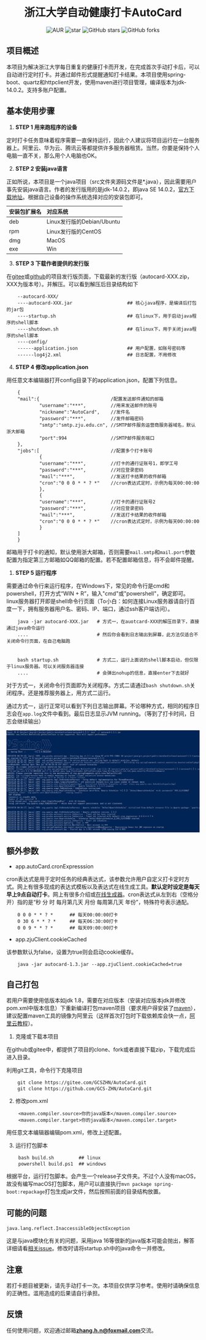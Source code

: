 <h1 style="text-align: center">浙江大学自动健康打卡AutoCard</h1>
<div style="text-align: center">

![AUR](https://img.shields.io/badge/license-Apache%20License%202.0-blue.svg)
![star](https://gitee.com/GCSZHN/AutoCard/badge/star.svg?theme=white)
![GitHub stars](https://img.shields.io/github/stars/GCS-ZHN/AutoCard.svg?style=social&label=Stars)
![GitHub forks](https://img.shields.io/github/forks/GCS-ZHN/AutoCard.svg?style=social&label=Fork)

</div>

## 项目概述
本项目为解决浙江大学每日重复的健康打卡而开发，在完成首次手动打卡后，可以自动进行定时打卡。并通过邮件形式提醒通知打卡结果。本项目使用spring-boot、quartz和httpclient开发，使用maven进行项目管理，编译版本为jdk-14.0.2。支持多账户配置。

## 基本使用步骤
1. **STEP 1 用来跑程序的设备**

定时打卡任务意味着程序需要一直保持运行，因此个人建议将项目运行在一台服务器上。阿里云、华为云、腾讯云等都提供许多服务器租赁。当然，你要是保持个人电脑一直不关，那么用个人电脑也OK。

2. **STEP 2 安装java语言**

正如所说，本项目是一个java项目（src文件夹源码文件是*.java），因此需要用户事先安装java语言。作者的发行版用的是jdk-14.0.2，即java SE 14.0.2，[官方下载地址](https://www.oracle.com/java/technologies/javase/jdk14-archive-downloads.html)。根据自己设备的操作系统选择对应的安装包即可。

|安装包扩展名 |对应系统                  |
|:----------|:------------------------|
|deb        |Linux发行版的Debian/Ubuntu|
|rpm        |Linux发行版的CentOS       |
|dmg        |MacOS                    |
|exe        |Win                      |

3. **STEP 3 下载作者提供的发行版**

在[gitee](https://gitee.com/GCSZHN/AutoCard/releases/)或[github](https://github.com/GCS-ZHN/AutoCard/releases)的项目发行版页面，下载最新的发行版（autocard-XXX.zip，XXX为版本号）。并解压。可以看到解压后目录结构如下

        --autocard-XXX/
        ----autocard-XXX.jar                    ## 核心java程序，是编译后打包的jar包
        ----startup.sh                          ## 在linux下，用于启动java程序的shell脚本
        ----shutdown.sh                         ## 在linux下，用于关闭java程序的shell脚本
        ----config/
        ------application.json                  ## 用户配置，如账号密码等
        ------log4j2.xml                        ## 日志配置，不用修改

4. **STEP 4 修改application.json**

用任意文本编辑器打开config目录下的application.json，配置下列信息。

        {
        "mail":{                          /配置发送邮件通知的邮箱
                "username":"***",         //用来发送邮件的账号
                "nickname":"AutoCard",    //发件名
                "password":"***",         //发件邮箱密码
                "smtp":"smtp.zju.edu.cn", //SMTP邮件服务运营商服务器域名，默认浙大邮箱
                "port":994                //SMTP邮件服务端口
        },
        "jobs":[                          //配置多个打卡账号
                {
                "username":"***",         //打卡的通行证账号1，即学工号
                "password":"***",         //对应登录密码
                "mail":"***",             //发送打卡结果的收件邮箱
                "cron":"0 0 0 * * ? *"    //cron表达式定时，示例为每天00:00:00
                },
                {
                "username":"***",         //打卡的通行证账号2
                "password":"***",         //对应登录密码
                "mail":"***",             //发送打卡结果的收件邮箱
                "cron":"0 0 0 * * ? *"    //cron表达式定时，示例为每天00:00:00
                }
        ]
        }

邮箱用于打卡的通知，默认使用浙大邮箱，否则需要`mail.smtp`和`mail.port`参数配置为指定第三方邮箱如QQ邮箱的配置。若不配置邮箱信息，将不会邮件提醒。

1. **STEP 5 运行程序**

需要通过命令行来运行程序，在Windows下，常见的命令行是cmd和powershell，打开方式“WIN + R”，输入"cmd"或"powershell"，确定即可。linux服务器打开即是shell命令行页面（To小白：如何连接Linux服务器请自行百度一下，拥有服务器用户名、密码、IP、端口，通过ssh客户端访问）。

        java -jar autocard-XXX.jar   # 方式一，在auotcard-XXX的解压目录下，直接通过java命令运行
        ....                         # 然后你会看到日志输出到屏幕，此方法仅适合不关闭命令行页面，在自己电脑跑


        bash startup.sh              # 方式二，运行上面说的shell脚本启动，但仅限于linux服务器。可以关闭服务器连接
        ....                         # 会弹出nohup的信息，直接enter下去就好

对于方式一，关闭命令行页面即为关闭程序。方式二请通过`bash shutdown.sh`关闭程序。还是推荐服务器上，用方式二运行。

通过方式一，运行正常可以看到下列日志输出屏幕。不论哪种方式，相同的程序日志会在`app.log`文件中看到。最后日志显示JVM running。（等到了打卡时间，日志会继续输出）

![方式一截图](templete/fig1.png)

## 额外参数
- app.autoCard.cronExpresssion

cron表达式是用于定时任务的经典表达式，该参数允许用户自定义打卡定时方式。网上有很多现成的表达式模板以及表达式在线生成工具。**默认定时设定是每天早上9点自动打卡**。网上有很多介绍或[在线生成器](https://cron.qqe2.com/)。cron表达式从左到右（空格分开）指的是“秒 分 时 每月第几天 月份 每周第几天 年份”，特殊符号表示通配。

        0 0 0 * * ? *      ## 每天00:00:00打卡
        0 30 6 * * ? *     ## 每天06:30:00打卡
        0 0 9 * * ? *      ## 每天09:00:00打卡

- app.zjuClient.cookieCached

该参数默认为false，设置为true则会启动cookie缓存。

        java -jar autocard-1.3.jar --app.zjuClient.cookieCached=true

## 自己打包
若用户需要使用低版本如jdk 1.8，需要在对应版本（安装对应版本jdk并修改pom.xml中版本信息）下重新编译打包maven项目（要求用户得安装了[maven](https://maven.apache.org/download.cgi)），建议配置maven工具的镜像为阿里云（这样首次打包时下载依赖库会快一点，[阿里云教程](https://maven.aliyun.com/mvn/guide)）。

1. 克隆或下载本项目

在github或gitee中，都提供了项目的clone、fork或者直接下载zip，下载完成后进入目录。

利用git工具，命令行下克隆项目

        git clone https://gitee.com/GCSZHN/AutoCard.git
        git clone https://github.com/GCS-ZHN/AutoCard.git

2. 修改pom.xml
   
        <maven.compiler.source>你的java版本</maven.compiler.source>
        <maven.compiler.target>你的java版本</maven.compiler.target>

用任意文本编辑器编辑pom.xml，修改上述配置。

3. 运行打包脚本

        bash build.sh         ## linux
        powershell build.ps1  ## windows

根据平台，运行打包脚本。会产生一个release子文件夹。不过个人没有macOS，故没有编写macOS打包脚本，用户可以直接执行`mvn package spring-boot:repackage`打包生成jar文件，然后按照前面的目录结构放置。

## 可能的问题
`java.lang.reflect.InaccessibleObjectException`

这是与java模块化有关的问题，采用java 16等很新的java版本可能会抛出，解答详细请看[相关issue](https://gitee.com/GCSZHN/AutoCard/issues/I42IF9)。修改时请将startup.sh中的java命令一并修改。


## 注意
若打卡题目被更新，请先手动打卡一次。本项目仅供学习参考。使用时请确保信息的正确性。滥用造成的后果请自行承担。

## 反馈
任何使用问题，欢迎通过邮箱**zhang.h.n@foxmail.com**交流。
